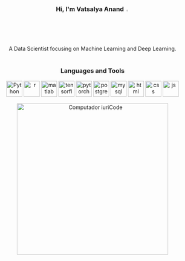 <div align="center">
  <h3>
    Hi, I'm Vatsalya Anand  <img src="https://media.giphy.com/media/hvRJCLFzcasrR4ia7z/giphy.gif" width="2%">
  </h3>  
  A Data Scientist focusing on Machine Learning and Deep Learning.<br>
<br>
  <h3 id="p1">Languages and Tools</h3>

  
  
  <a href="https://www.python.org" target="_blank"><img alt="Python" height ="42px" src="https://skillicons.dev/icons?i=py"></a>
  <a href="https://www.r-project.org/" target="_blank"> <img src="https://skillicons.dev/icons?i=r" alt="r" height="42px"/></a>
  <a href="https://www.mathworks.com/products/matlab.html" target="_blank"> <img src="https://skillicons.dev/icons?i=matlab" alt="matlab" height="42px"/></a>
  <a href="https://www.tensorflow.org" target="_blank"> <img src="https://skillicons.dev/icons?i=tensorflow" alt="tensorflow" height="42px"/></a>
  <a href="https://pytorch.org/" target="_blank"> <img src="https://skillicons.dev/icons?i=pytorch" alt="pytorch" height="42px"/></a>
  <a href="https://www.postgresql.org/" target="_blank"> <img src="https://skillicons.dev/icons?i=postgres" alt="postgres" height="42px"/></a>
  <a href="https://www.mysql.com/" target="_blank"> <img src="https://skillicons.dev/icons?i=mysql" alt="mysql" height="42px"/></a> 
  <a href="https://html5.org/" target="_blank"> <img src="https://skillicons.dev/icons?i=html" alt="html" height="42px"/></a> 
  <a href="https://www.w3.org/Style/CSS/Overview.en.html" target="_blank"> <img src="https://skillicons.dev/icons?i=css" alt="css" height="42px"/></a> 
  <a href="https://www.javascript.com/" target="_blank"> <img src="https://skillicons.dev/icons?i=js" alt="js" height="42px"/></a> 

  <img src="https://raw.githubusercontent.com/MicaelliMedeiros/micaellimedeiros/master/image/computer-illustration.png" min-width="400px" max-width="400px" width="400px" align="centre" alt="Computador iuriCode">
  <br>
